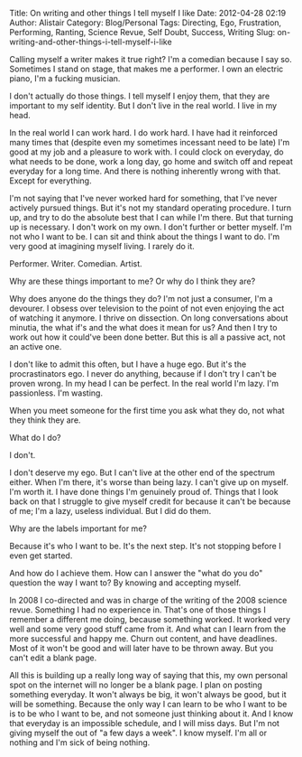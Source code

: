 Title: On writing and other things I tell myself I like 
Date: 2012-04-28 02:19
Author: Alistair
Category: Blog/Personal
Tags: Directing, Ego, Frustration, Performing, Ranting, Science Revue, Self Doubt, Success, Writing
Slug: on-writing-and-other-things-i-tell-myself-i-like

Calling myself a writer makes it true right? I'm a comedian because I
say so. Sometimes I stand on stage, that makes me a performer. I own an
electric piano, I'm a fucking musician.

I don't actually do those things. I tell myself I enjoy them, that they
are important to my self identity. But I don't live in the real world. I
live in my head.

In the real world I can work hard. I do work hard. I have had it
reinforced many times that (despite even my sometimes incessant need to
be late) I'm good at my job and a pleasure to work with. I could clock
on everyday, do what needs to be done, work a long day, go home and
switch off and repeat everyday for a long time. And there is nothing
inherently wrong with that. Except for everything.

I'm not saying that I've never worked hard for something, that I've
never actively pursued things. But it's not my standard operating
procedure. I turn up, and try to do the absolute best that I can while
I'm there. But that turning up is necessary. I don't work on my own. I
don't further or better myself. I'm not who I want to be. I can sit and
think about the things I want to do. I'm very good at imagining myself
living. I rarely do it.

Performer. Writer. Comedian. Artist.

Why are these things important to me? Or why do I think they are?

Why does anyone do the things they do? I'm not just a consumer, I'm a
devourer. I obsess over television to the point of not even enjoying the
act of watching it anymore. I thrive on dissection. On long
conversations about minutia, the what if's and the what does it mean for
us? And then I try to work out how it could've been done better. But
this is all a passive act, not an active one.

I don't like to admit this often, but I have a huge ego. But it's the
procrastinators ego. I never do anything, because if I don't try I can't
be proven wrong. In my head I can be perfect. In the real world I'm
lazy. I'm passionless. I'm wasting.

When you meet someone for the first time you ask what they do, not what
they think they are.

What do I do?

I don't.

I don't deserve my ego. But I can't live at the other end of the
spectrum either. When I'm there, it's worse than being lazy. I can't
give up on myself. I'm worth it. I have done things I'm genuinely proud
of. Things that I look back on that I struggle to give myself credit for
because it can't be because of me; I'm a lazy, useless individual. But I
did do them.

Why are the labels important for me?

Because it's who I want to be. It's the next step. It's not stopping
before I even get started.

And how do I achieve them. How can I answer the "what do you do"
question the way I want to? By knowing and accepting myself.

In 2008 I co-directed and was in charge of the writing of the 2008
science revue. Something I had no experience in. That's one of those
things I remember a different me doing, because something worked. It
worked very well and some very good stuff came from it. And what can I
learn from the more successful and happy me. Churn out content, and have
deadlines. Most of it won't be good and will later have to be thrown
away. But you can't edit a blank page.

All this is building up a really long way of saying that this, my own
personal spot on the internet will no longer be a blank page. I plan on
posting something everyday. It won't always be big, it won't always be
good, but it will be something. Because the only way I can learn to be
who I want to be is to be who I want to be, and not someone just
thinking about it. And I know that everyday is an impossible schedule,
and I will miss days. But I'm not giving myself the out of "a few days a
week". I know myself. I'm all or nothing and I'm sick of being nothing.
